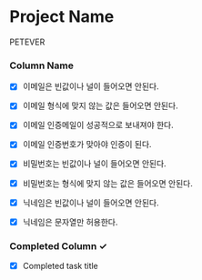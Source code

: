 # Project Name
PETEVER

### Column Name
- [x] 이메일은 빈값이나 널이 들어오면 안된다. 
- [x] 이메일 형식에 맞지 않는 값은 들어오면 안된다.
- [x] 이메일 인증메일이 성공적으로 보내져야 한다.
- [x] 이메일 인증번호가 맞아야 인증이 된다.

- [x] 비밀번호는 빈값이나 널이 들어오면 안된다. 
- [x] 비밀번호는 형식에 맞지 않는 값은 들어오면 안된다.

- [x] 닉네임은 빈값이나 널이 들어오면 안된다.
- [x] 닉네임은 문자열만 허용한다.

### Completed Column ✓
- [x] Completed task title  


